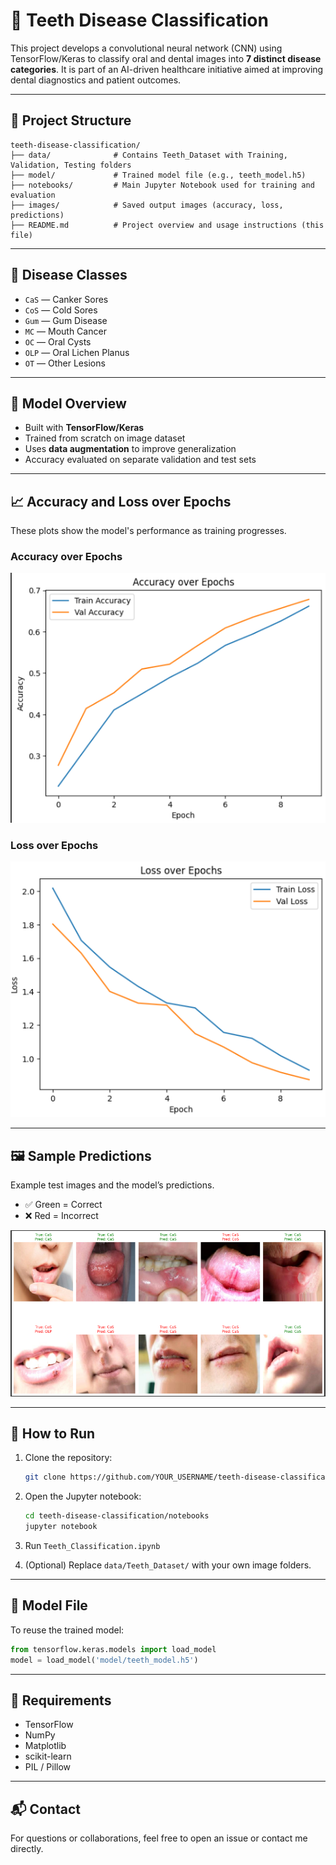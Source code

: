 
# 🦷 Teeth Disease Classification

This project develops a convolutional neural network (CNN) using TensorFlow/Keras to classify oral and dental images into **7 distinct disease categories**. It is part of an AI-driven healthcare initiative aimed at improving dental diagnostics and patient outcomes.

---

## 📁 Project Structure

```
teeth-disease-classification/
├── data/              # Contains Teeth_Dataset with Training, Validation, Testing folders
├── model/             # Trained model file (e.g., teeth_model.h5)
├── notebooks/         # Main Jupyter Notebook used for training and evaluation
├── images/            # Saved output images (accuracy, loss, predictions)
├── README.md          # Project overview and usage instructions (this file)
```

---

## 🧠 Disease Classes

- `CaS` — Canker Sores  
- `CoS` — Cold Sores  
- `Gum` — Gum Disease  
- `MC`  — Mouth Cancer  
- `OC`  — Oral Cysts  
- `OLP` — Oral Lichen Planus  
- `OT`  — Other Lesions  

---

## 🧪 Model Overview

- Built with **TensorFlow/Keras**
- Trained from scratch on image dataset
- Uses **data augmentation** to improve generalization
- Accuracy evaluated on separate validation and test sets

---

## 📈 Accuracy and Loss over Epochs

These plots show the model's performance as training progresses.

### Accuracy over Epochs
![Accuracy Plot](images/accuracy_plot.png)

### Loss over Epochs
![Loss Plot](images/loss_plot.png)

---

## 🖼️ Sample Predictions

Example test images and the model’s predictions.

- ✅ Green = Correct  
- ❌ Red = Incorrect  

![Sample Predictions](images/predictions_sample.png)

---

## 🚀 How to Run

1. Clone the repository:
   ```bash
   git clone https://github.com/YOUR_USERNAME/teeth-disease-classification.git
   ```

2. Open the Jupyter notebook:
   ```bash
   cd teeth-disease-classification/notebooks
   jupyter notebook
   ```

3. Run `Teeth_Classification.ipynb`

4. (Optional) Replace `data/Teeth_Dataset/` with your own image folders.

---

## 💾 Model File

To reuse the trained model:

```python
from tensorflow.keras.models import load_model
model = load_model('model/teeth_model.h5')
```

---

## 📌 Requirements

- TensorFlow
- NumPy
- Matplotlib
- scikit-learn
- PIL / Pillow

---

## 📬 Contact

For questions or collaborations, feel free to open an issue or contact me directly.
